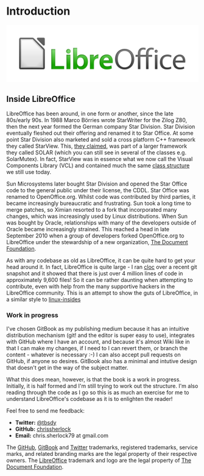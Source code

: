 # Introduction

![](.gitbook/assets/LibreOffice_external_logo_1200px.png)

## Inside LibreOffice

LibreOffice has been around, in one form or another, since the late 80s/early 90s. In 1988 Marco Börries wrote StarWriter for the Zilog Z80, then the next year formed the German company Star Division. Star Division eventually fleshed out their offering and renamed it to Star Office. At some point Star Division also marketed and sold a cross platform C++ framework they called StarView. This, [they claimed](http://www.trumphurst.com/cpplibs/datapage.php?frompage=navbar&sqldata=Category%3D%27Mcom2%27), was part of a larger framework they called SOLAR \(which you can still see in several of the classes e.g. SolarMutex\). In fact, StarView was in essence what we now call the Visual Components Library \(VCL\) and contained much the same [class structure](http://collaboration.cmc.ec.gc.ca/science/rpn/biblio/ddj/Website/articles/DDJ/1993/9312/9312h/9312h.htm) we still use today.

Sun Microsystems later bought Star Division and opened the Star Office code to the general public under their license, the CDDL. Star Office was renamed to OpenOffice.org. Whilst code was contributed by third parties, it became increasingly bureaucratic and frustrating. Sun took a long time to merge patches, so Ximian resorted to a fork that incorporated many changes, which was increasingly used by Linux distributions. When Sun was bought by Oracle, relationships with many of the developers outside of Oracle became increasingly strained. This reached a head in late September 2010 when a group of developers forked OpenOffice.org to LibreOffice under the stewardship of a new organization, [The Document Foundation](https://www.documentfoundation.org).

As with any codebase as old as LibreOffice, it can be quite hard to get your head around it. In fact, LibreOffice is quite large - I ran [cloc](https://github.com/AlDanial/cloc) over a recent git snapshot and it showed that there is just over 4 million lines of code in approximately 9,600 files! So it can be rather daunting when attempting to contribute, even with help from the many supportive hackers in the LibreOffice community. This is an attempt to show the guts of LibreOffice, in a similar style to [linux-insides](https://0xax.gitbooks.io/linux-insides/content/)

### Work in progress

I've chosen GitBook as my publishing medium because it has an intuitive distribution mechanism \(git! and the editor is super easy to use\), integrates with GitHub where I have an account, and because it's almost Wiki like in that I can make my changes, if I need to I can revert them, or branch the content - whatever is necessary :-\) I can also accept pull requests on GitHub, if anyone so desires. GitBook also has a minimal and intutive design that doesn't get in the way of the subject matter.

What this does mean, however, is that the book is a work in progress. Initially, it is half formed and I'm still trying to work out the structure. I'm also reading through the code as I go so this is as much an exercise for me to understand LibreOffice's codebase as it is to enlighten the reader!

Feel free to send me feedback:

* **Twitter:** [@tbsdy](https://twitter.com/tbsdy)
* **GitHub:** [chrissherlock](https://github.com/chrissherlock)
* **Email:** chris.sherlock79 at gmail.com

The [GitHub](https://github.com/), [GitBook](https://www.gitbook.com) and [Twitter](https://twitter.com/) trademarks, registered trademarks, service marks, and related branding marks are the legal property of their respective owners. The [LibreOffice](https://www.libreoffice.org/) trademark and logo are the legal property of [The Document Foundation](https://www.documentfoundation.org/).

